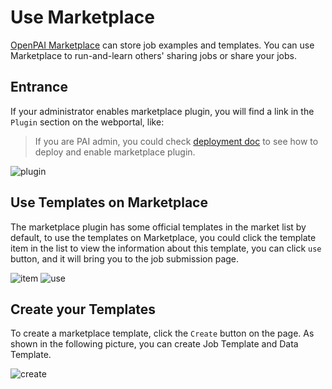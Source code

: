 # Use Marketplace

[OpenPAI Marketplace](https://github.com/openxpu/openpaimarketplace) can store job examples and templates. You can use Marketplace to run-and-learn others' sharing jobs or share your jobs.

## Entrance

If your administrator enables marketplace plugin, you will find a link in the `Plugin` section on the webportal, like:

> If you are PAI admin, you could check [deployment doc](https://github.com/openxpu/openpaimarketplace/blob/master/docs/admin/README.md) to see how to deploy and enable marketplace plugin.

![plugin](imgs/marketplace-plugin.png)

## Use Templates on Marketplace

The marketplace plugin has some official templates in the market list by default, to use the templates on Marketplace, you could click the template item in the list to view the information about this template, you can click `use` button, and it will bring you to the job submission page.

![item](imgs/marketplace-click-item.png)
![use](imgs/marketplace-use.png)

## Create your Templates

To create a marketplace template, click the `Create` button on the page. As shown in the following picture, you can create Job Template and Data Template.

![create](imgs/marketplace-create-new.png)
